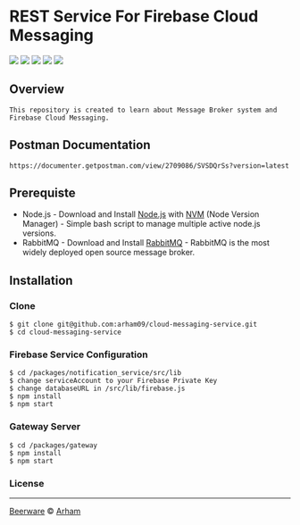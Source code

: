 # REST Service For Firebase Cloud Messaging
![](https://img.shields.io/badge/Code%20Style-Standard-yellow.svg)
![](https://img.shields.io/badge/Dependencies-Express-green.svg)
![](https://img.shields.io/badge/Dependencies-Amqplib-green.svg)
![](https://img.shields.io/badge/Dependencies-Firebaseadmin-green.svg)
![](https://img.shields.io/badge/License-Beerware-yellowgreen.svg)

## Overview
```
This repository is created to learn about Message Broker system and Firebase Cloud Messaging.
```

## Postman Documentation
```
https://documenter.getpostman.com/view/2709086/SVSDQrSs?version=latest
```

## Prerequiste
- Node.js - Download and Install [Node.js](https://nodejs.org/en/) with [NVM](https://github.com/creationix/nvm) (Node Version Manager) - Simple bash script to manage multiple active node.js versions.  
- RabbitMQ - Download and Install [RabbitMQ](https://www.rabbitmq.com/download.html) - RabbitMQ is the most widely deployed open source message broker.

## Installation
### Clone
```
$ git clone git@github.com:arham09/cloud-messaging-service.git
$ cd cloud-messaging-service
```

### Firebase Service Configuration
```
$ cd /packages/notification_service/src/lib
$ change serviceAccount to your Firebase Private Key
$ change databaseURL in /src/lib/firebase.js
$ npm install
$ npm start
```

### Gateway Server
```
$ cd /packages/gateway
$ npm install
$ npm start
```

### License
----

[Beerware](https://en.wikipedia.org/wiki/Beerware "Beerware") © [Arham](https://github.com/arham09 "Arham")
